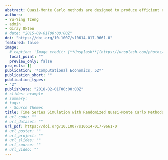 ```yaml
---
abstract: Quasi-Monte Carlo methods are designed to produce efficient estimates of simulated values but the error statistics of these estimates are difficult to compute. Randomized quasi-Monte Carlo methods have been developed to address this short-coming. In this paper we compare quasi-Monte Carlo and randomized quasi-Monte Carlo techniques for simulating time series. We use randomized quasi-Monte Carlo to compute value-at-risk and expected shortfall measures for a stock portfolio whose returns follow a highly nonlinear Markov switching stochastic volatility model which does not admit analytical solutions for the returns distribution. Quasi-Monte Carlo methods are more accurate but do not allow the computation of reliable confidence intervals about risk measures. We find that randomized quasi-Monte Carlo methods maintain many of the advantages of quasi-Monte Carlo while also providing the ability to produce reliable confidence intervals of the simulated risk measures. However, the advantages in speed of convergence of randomized quasi-Monte Carlo diminish as the forecast horizon increases.
authors:
- Yu-Ying Tzeng
- admin
- Giray Okten
# date: "2015-09-01T00:00:00Z"
doi: "https://doi.org/10.1007/s10614-017-9661-0"
featured: false
image:
  # caption: 'Image credit: [**Unsplash**](https://unsplash.com/photos/jdD8gXaTZsc)'
  focal_point: ""
  preview_only: false
projects: []
publication: '*Computational Economics, 52*'
publication_short: ""
publication_types:
- "2"
publishDate: "2018-02-01T00:00:00Z"
# slides: example
# summary: 
# tags:
# - Source Themes
title: Time Series Simulation with Randomized Quasi-Monte Carlo Methods - An Application to Value at Risk and Expected Shortfall
# url_code: ""
# url_dataset: ""
url_pdf: https://doi.org/10.1007/s10614-017-9661-0
# url_poster: ""
# url_project: ""
# url_slides: ""
# url_source: ""
# url_video: ""
---
```

